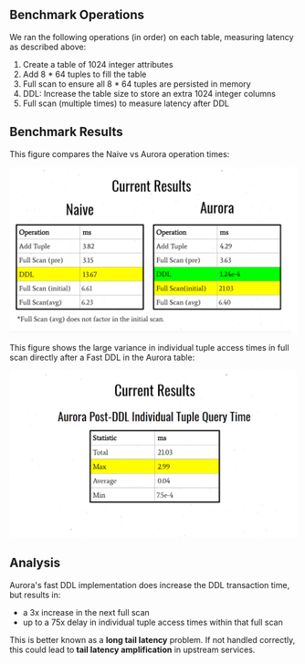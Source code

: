 ## Benchmark Operations

We ran the following operations (in order) on each table, measuring latency as described above:

1. Create a table of 1024 integer attributes
2. Add 8 * 64 tuples to fill the table
3. Full scan to ensure all 8 * 64 tuples are persisted in memory
4. DDL: Increase the table size to store an extra 1024 integer columns
5. Full scan (multiple times) to measure latency after DDL

## Benchmark Results

This figure compares the Naive vs Aurora operation times:

![Table Operations Comparison](../images/benchmarks-operations-metrics.png "Table Operations Comparison")

This figure shows the large variance in individual tuple access times in full scan directly after a Fast DDL in the Aurora table:

![Aurora Tuple Access Times](../images/benchmarks-subsequent-scan-metrics.png "Aurora Tuple Access Times")

## Analysis

Aurora's fast DDL implementation does increase the DDL transaction time, but results in:

- a 3x increase in the next full scan
- up to a 75x delay in individual tuple access times within that full scan

This is better known as a **long tail latency** problem.
If not handled correctly, this could lead to **tail latency amplification** in upstream services.